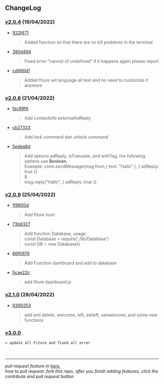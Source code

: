 ## ChangeLog

### [v2.0.4](https://github.com/Rizky878/rzky-multidevice/tree/v2.0.4) (19/04/2022)

-   [922f471](https://github.com/Rizky878/rzky-multidevice/commit/63b7912eb7ba6743ed174699c176bfbf08d5c885)<br>
    > Added function so that there are no kill problems in the terminal

*   [390d494](https://github.com/Rizky878/rzky-multidevice/commit/922f471cc3942cde767a9aa9c65803331281c5e0)<br>
    > Fixed error "cannot of undefined" if it happens again please report
*   [cd990d1](https://github.com/Rizky878/rzky-multidevice/commit/1b1e33b29b47b8b6302bdd2866638204ef13cd0d)<br>
    > Added fiture set language all text and no need to customize it anymore

### [v2.0.6](https://github.com/Rizky878/rzky-multidevice/tree/v2.0.6) (21/04/2022)

-   [fec99f6](https://github.com/Rizky878/rzky-multidevice/commit/fb15e648ca5b50a9f4bc6d7ca32388d2517220c5)
    > Add contextInfo externalAdReply
-   [cb27333](https://github.com/Rizky878/rzky-multidevice/commit/5edea8d86e8f23ee40e5a224837d3dde5780db43)
    > Add lock command dan unlock command
-   [5edea8d](https://github.com/Rizky878/rzky-multidevice/commit/6d08e083f935c20fc5f1949ae263eb11cce13f3e)
    > Add options adReply, isTranslate, and withTag, the following options use **Boolean**,<br>Example: conn.sendMessage(msg.from,{ text: "Hallo" }, { adReply: true })<br>&<br>msg.reply("Hallo", { adReply: true })

### [v2.0.9](https://github.com/Rizky878/rzky-multidevice/tree/v2.0.9) (25/04/2022)

-   [1f9650d](https://github.com/Rizky878/rzky-multidevice/commit/9b64ac0684c8271b043fc2c984024139cebf371e)
    > Add fiture tourl
-   [73b6327](https://github.com/Rizky878/rzky-multidevice/commit/cc7f90679a6bc049a3e17409c4c3d682594cdef0)
    > Add function Database, usage:<br> const Database = require('./lib/Database')<br>const DB = new Database()
-   [86f0979](https://github.com/Rizky878/rzky-multidevice/commit/56761a56d711bfc92e37199b444ce020177d0a13)
    > Add Function dashboard and add to database
-   [5cae22c](https://github.com/Rizky878/rzky-multidevice/commit/641eecd4389c380ec37082db21f0ccbbcc171a43)
    > add fiture dashboard.js

### [v2.1.0](https://github.com/Rizky878/rzky-multidevice/tree/v2.0.4) (28/04/2022)

-   [9390253](https://github.com/Rizky878/rzky-multidevice/commit/63e6da9c991ce31bdbe8570b157f64870d0f7377)
    > add anti delete, welcome, left, setleft, setwelcome, and some new functions

### [v3.0.0](https://github.com/Rizky878/rzky-multidevice/tree/V3.0.0)
    > update all Fiture and fixed all error

<div>
<br>
<hr>
<i>pull request feature in <a href="https://github.com/Rizky878/rzky-multidevice/pulls">here</a>,<br>how to pull request: fork this repo, after you finish adding features, click the contribute and pull request button</i>
</div>
